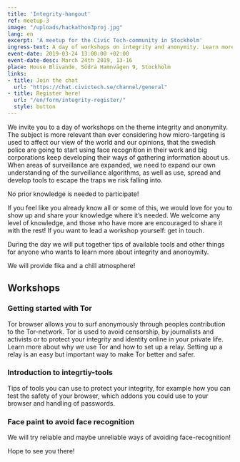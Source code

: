 ```yaml
---
title: 'Integrity-hangout' 
ref: meetup-3
image: "/uploads/hackathon3proj.jpg"
lang: en 
excerpt: 'A meetup for the Civic Tech-community in Stockholm'
ingress-text: A day of workshops on integrity and anonymity. Learn more or spread what you already know!
event-date: 2019-03-24 13:00:00 +02:00
event-date-desc: March 24th 2019, 13-16
place: House Blivande, Södra Hamnvägen 9, Stockholm
links:
- title: Join the chat
  url: "https://chat.civictech.se/channel/general"
- title: Register here!
  url: "/en/form/integrity-register/"
  style: button
---
```


We invite you to a day of workshops on the theme integrity and anonymity. The subject is more relevant than ever considering how micro-targeting is used to affect our view of the world and our opinions, that the swedish police are going to start using face recognition in their work and big corporations keep developing their ways of gathering information about us. When areas of surveillance are expanded, we need to expand our own understanding of the surveillance algorithms, as well as use, spread and develop tools to escape the traps we risk falling into.

No prior knowledge is needed to participate!

If you feel like you already know all or some of this, we would love for you to show up and share your knowledge where it’s needed. We welcome any level of knowledge, and those who have more are encouraged to share it with the rest! If you want to lead a workshop yourself: get in touch.

During the day we will put together tips of available tools and  other things for anyone who wants to learn more about integrity and anonoymity. 

We will provide fika and a chill atmosphere!


## Workshops
### Getting started with Tor
Tor browser allows you to surf anonymously through peoples contribution to the Tor-network. Tor is used to avoid censorship, by journalists and activists or to protect your integrity and identity online in your private life. Learn more about why we use Tor and how to set up a relay. Setting up a relay is an easy but important way to make Tor better and safer. 

### Introduction to integrtiy-tools
Tips of tools you can use to protect your integrity, for example how you can test the safety of your browser, which addons you could use to your browser and handling of passwords.

### Face paint to avoid face recognition 
We will try reliable and maybe unreliable ways of avoiding face-recognition!



Hope to see you there!

